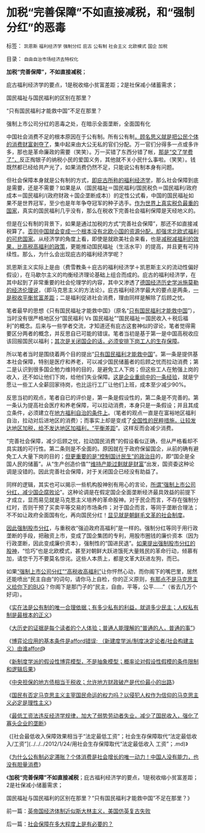 # 加税“完善保障”不如直接减税，和“强制分红”的恶毒

标签： `凯恩斯` `福利经济学` `强制分红` `庇古` `公有制` `社会主义` `北欧模式` `国企` `加税` 

目录： `自由自治市场经济去特权化`

**加税“完善保障”，不如直接减税**；

庇古福利经济学的要点，1是税收缩小贫富差距；2是社保减小储蓄需求；

国民福祉与国民福利的区别在那里？

“只有国民福利才能救中国”不足在那里？

强制上市公司分红的恶毒之处，在暗示全面垄断，全面国有化



中国社会消费不足的根本原因在于公有制。所有公有制[，顾名思义就是把公民个体的消费财富剥夺了](../../../2010/7/4/民主就是把消费权归还国民.md)，集中起来由大公无私的官们分配。万一官们分得多一点或多许多，那也是革命廉政的需要（笑笑）。万一买错了东西分错了帐，[那是“交了学费了”，](../../../2009/6/12/小腐败百川汇海构成最根本的大腐败.md)反正掏银子的纳税小民的爱国义务，其他就不关小民什么事啦。（笑笑）。钱既然都已经给共产光了，如果消费仍然不足，只能说公有制本身有问题。

但社会保障本身就是公有制的方式，[即庇古所称的福利经济学](../../../2011/1/27/“向弱者倾斜＝向弱者投资”造就“全民弱者”.md)，那么社会保障到底是需要，还是不需要？如果是从（国民福祉＝国民福利/国民税负＝国民福利/政府成本＝国民福利/(政府财政＋国企垄断成本)）的定性公式看，中国的国民福祉如果不是世界冠军，至少也是年年争夺冠军的种子选手。[作为世界上真实税负最重的国家](../../../2009/9/16/国民税负强度要算上行政垄断.md)，真实的国民福利几乎没有，那么在税收下完善社会福利保障是天经地义的。

但是在公有制的背景下，如果是通过加税的方式“完善社会保障”，那还不如直接减税算了。[否则中国就会变成一个根本没有北欧小国的资源分配，却强求北欧式福利的可悲国家](../../../2011/6/27/北欧模式的神话并不复杂.md)。从经济学的角度上看，即使是就欧美社会来看，也是[减税减福利的效果，比高税高福利的政策](../../../2011/5/6/里根的保守主义和格兰特总统.md)，更能推动国民福祉（生活水平）的提高，并且更有可持续性。那么，为什么会出现庇古的福利经济学呢？

凯恩斯主义实际上是由（费雪教条＋庇古的福利经济学＋凯恩斯主义的流动性偏好假设），在马歇尔主义的均衡经济理论基础上组合而成的。庇古的福利经济学，在其中起到了非常重要的社会伦理学的内容，其中又渗透了[德国经济历史学派施莫勒的经济伦理说](../../../2011/2/14/德国历史学派的孪生子和中国春秋笔法.md)，（即马克思主义的方法论）。庇古福利经济学最大的要点是两条，[一是税收平衡贫富差距](../../../2011/5/30/“消除贫富差距”的福利主义制造贫困.md)；二是福利促进社会消费，理由同样是解除了后顾之忧。

笔者最早的思想《只有国民福祉才能救中国》（原名“[只有国民福利才能救中国](../../../2008/7/12/价值守恒定律：只有国民福利才能救中国!.md)”），当时没有很严格地区分“国民福利 Vs
国民福祉”“国民福祉＝国民收入＋税后福利”的概念。后来与一些学者交流，才知道还有庇古这套神似的谬论，笔者觉得需要区分两者的概念，并反思自已可能的错误。笔者当初是基于第一是中国高税收应该回报国民以福利；[其次是关闭国企的话，必须安排下岗工人的生存保障](../../../2010/4/24/生产供给和消费需求严重失衡，中国或将步入大萧条.md)。

所以笔者当时是围绕着两个目的提出“[只有国民福利才能救中国](../../../2009/12/18/为什么说“只有国民福祉才能救中国”.md)”。第一条是提供基本社会保障，特别是医疗和养老，可以减少国民储蓄者的后顾之忧而拉动消费；第二是认识到很多国企勉力维持的目的，是避免工人下岗；但这些工人在勉强上岗的收入，还不如让他们下岗，给他们失业保障。[这是企业重组中的一条经验](../../../2009/10/25/国企为什么无法重组.md)，就是宁愿让一些工人全薪回家待岗，也比运行工厂让他们上班，成本至少减少90%。

反思当初的观点，笔者自已的评价是，第一条是假设性的，第二条是不完善的。第一条认为提高社会医疗和养老保障，可以拉动消费，本身只是一条假设；并且其成立条件，必须建立在[地方福利自治的条件上](../../../2009/10/28/地区社会保障才能拉动内需.md)。（笔者的观点一直是在富裕地区福利自治，拉动对后进地区的消费）；而事实上却是变成了[全国性的民粹措施，让较发达地区加税，给不发达地区加福利，“平衡差距](../../../2010/3/5/“反户籍制度”的根源就是小农意识.md)”。这样反而会减少消费。

“完善社会保障，减少后顾之忧，拉动国民消费”的假设看似正确，但从严格看却不具实践的可行性。第二条则是不全面的。原因就在于政府保留国企，从前的确有避免工人大量下岗的目的；[但更重要的是“控制国计民生”的政治目](../../../2009/7/19/为什么中国市场经济一直不能去特权化？？.md)的，即“国企是全国人民的储蓄”。从“生产创造价值”“[维持产能过剩就是财富](../../../2008/9/5/亏损国企和国民福利.md)”出发，国资委这种论调是没错的。因此完善社会保障，对于关闭国企已经没有助益了。

同样的逻辑，其实也可以揭示一些机构股神别有用心的言论，[所谓“强制上市公司分红，减少国企腐败论](../../../2012/1/14/中国改革谨防改到印度失败的道路上.md)”。这种论调是在假定国企全面垄断经济最具效益的前提下才成立，显而易见就是马克思主义培养的革命股神。对于民企而言，不存在强制分红时，否则干预了买卖平等交易的市场条件；对于国企而言，等同于垄断合理法；不不如让政府全面国有化，再向国民分红！[显见就是朝鲜毛文革的社会制度](../../../2012/1/7/金正恩同学当班长的政治价值.md)。

[因此强制股市分红](../../../2012/1/11/市场经济不可能圈钱，强制分红令印度熊市40年！.md)，与重税收“强迫政府高福利”是一样的。强制分红等同于用行政垄断的手段，把融资上市，变成了国企集团的专利，用股市圈钱的廉价资本（因为行政垄断，因此变成廉价资本），强制性的“国进民退”。[如果提出强制股市分红的股神](../../../2011/10/13/禁止国企IPO，才能实现自由登记上市.md)，“恰巧”也是北欧模式，甚至对朝鲜大跃进饿死大量贱民的革命行动，倾慕有加，请您千万不要莫名惊诧。这些人本质上，都是文革大跃进左狗，而已。

如果[“强制上市公司分红”“高税收高福利”](../../../2011/10/15/No&nbsp;Private&nbsp;No&nbsp;Fair!&nbsp;没有私有制就没有公平！.md)让你怦然心动，而你阁下的嘴巴里，居然还能喷出“民主自由”的词句，请你马上自检，你的正义原则，[有那点不是马克思主义给你下的BUG](../../../2011/11/2/传染性BUG型精神病.md)？你阁下是那门子的“民主，自由，平等，公平……”（省去几万个好词）。

《[实在法是公有制的唯一合理依据；有多少私有的利益，就讲多少民主；人权私有制是最根本的正义](../../../2011/10/8/实在法是公有制的唯一合理依据.md)》

《[大历史的证据是每个读者的个人体验；普通人能理解的“普通的人，普通的事”](../../../2011/10/8/普通人能理解的“普通的人，普通的事”.md)》

《[博弈论应用的基本条件是afford错误;
（新建度学派/制度决定论者/社会构建主义）由谁afford](../../../2011/10/24/博弈论应用的基本条件是afford错误的损失.md)》

《[新制度学派的假设性博弈模型，不是抽象模型；概率论对假设性假模的条件限制和逻辑后果](../../../2011/10/24/新制度学派滥用数学，依赖于虚构的假设.md)》

《[中央担保的地方债相当于税收；允许地方财政破产是代价最小的出路](../../../2011/10/24/中央担保的地方债相当于税收，李嘉图等效将被国人熟知.md)》

《[国民有否定马克思主义主宰国民命运的权力吗？以侵犯人权作为信仰的马克思主义必定是理性主义](../../../2012/1/24/国民有否定主宰国民命运的权力吗？侵犯人权的信仰必定是理性主义.md)》

《[最低工资法违反经济学规律，加大了弱势劳动者失业，减少了国民收入，强化了寡头企业的垄断](../../../2012/1/24/最低工资法违反经济学规律，对国民有百害无一利.md)》

《[社会最低收入保障效果相当于“法定最低工资”；社会生存保障取代“法定最低收入/工资”](../../../2012/1/24/用社会生存保障取代“法定最低收入 工资”；.md)》

《[为什么公有制必定滞胀？个体消费是社会增长的唯一动力！中国人没有能力，也没有胆量消费](../../../2012/1/24/为什么公有制必定滞胀？个体消费是社会增长的唯一动力！.md)》

《**加税“完善保障”不如直接减税**；庇古福利经济学的要点，1是税收缩小贫富差距；2是社保减小储蓄需求；

国民福祉与国民福利的区别在那里？“只有国民福利才能救中国”不足在那里？》

前一篇：[英帝国经济体制近似斯大林主义，美国仿英复古失败](../../../2012/1/25/英帝国经济体制近似斯大林主义，美国仿英复古失败.md)

后一篇：[社会保障在多大程度上是有必要的？](../../../2012/1/26/社会保障在多大程度上是有必要的？.md)
